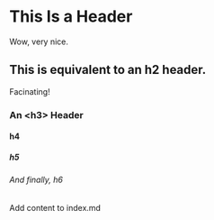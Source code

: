 # This Is a Header

Wow, very nice.

## This is equivalent to an h2 header.

Facinating!

### An \<h3\> Header
#### h4
##### h5
###### And finally, h6

Add content to index.md
